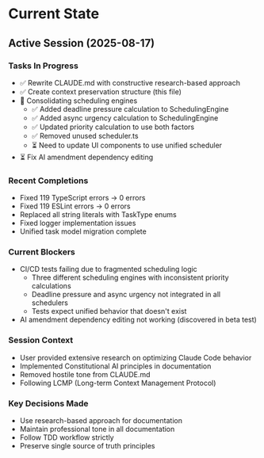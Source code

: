 # Current State

## Active Session (2025-08-17)

### Tasks In Progress
- ✅ Rewrite CLAUDE.md with constructive research-based approach
- ✅ Create context preservation structure (this file)
- 🔄 Consolidating scheduling engines
  - ✅ Added deadline pressure calculation to SchedulingEngine
  - ✅ Added async urgency calculation to SchedulingEngine
  - ✅ Updated priority calculation to use both factors
  - ✅ Removed unused scheduler.ts
  - ⏳ Need to update UI components to use unified scheduler
- ⏳ Fix AI amendment dependency editing

### Recent Completions
- Fixed 119 TypeScript errors → 0 errors
- Fixed 119 ESLint errors → 0 errors  
- Replaced all string literals with TaskType enums
- Fixed logger implementation issues
- Unified task model migration complete

### Current Blockers
- CI/CD tests failing due to fragmented scheduling logic
  - Three different scheduling engines with inconsistent priority calculations
  - Deadline pressure and async urgency not integrated in all schedulers
  - Tests expect unified behavior that doesn't exist
- AI amendment dependency editing not working (discovered in beta test)

### Session Context
- User provided extensive research on optimizing Claude Code behavior
- Implemented Constitutional AI principles in documentation
- Removed hostile tone from CLAUDE.md
- Following LCMP (Long-term Context Management Protocol)

### Key Decisions Made
- Use research-based approach for documentation
- Maintain professional tone in all documentation
- Follow TDD workflow strictly
- Preserve single source of truth principles